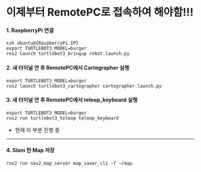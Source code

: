 # 이제부터 RemotePC로 접속하여 해야함!!!

#### 1. RaspberryPi 연결
    ssh ubuntu@{RaspberryPi IP}
    export TURTLEBOT3_MODEL=burger
    ros2 launch turtlebot3_bringup robot.launch.py
    
#### 2. 새 터미널 연 후 RemotePC에서 Cartographer 실행
    export TURTLEBOT3_MODEL=burger
    ros2 launch turtlebot3_cartographer cartographer.launch.py

#### 3. 새 터미널 연 후 RemotePC에서 teleop_keyboard 실행
    export TURTLEBOT3_MODEL=burger
    ros2 run turtlebot3_teleop teleop_keyboard

* 현재 이 부분 진행 중 
----

#### 4. Slam 한 Map 저장
    ros2 run nav2_map_server map_saver_cli -f ~/map
